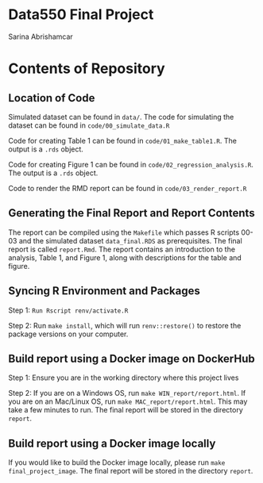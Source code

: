 Data550 Final Project
================
Sarina Abrishamcar

# Contents of Repository

## Location of Code

Simulated dataset can be found in `data/`. The code for simulating the
dataset can be found in `code/00_simulate_data.R`

Code for creating Table 1 can be found in `code/01_make_table1.R`. The
output is a `.rds` object.

Code for creating Figure 1 can be found in
`code/02_regression_analysis.R`. The output is a `.rds` object.

Code to render the RMD report can be found in `code/03_render_report.R`

## Generating the Final Report and Report Contents

The report can be compiled using the `Makefile` which passes R scripts
00-03 and the simulated dataset `data_final.RDS` as prerequisites. The
final report is called `report.Rmd`. The report contains an introduction
to the analysis, Table 1, and Figure 1, along with descriptions for the
table and figure.

## Syncing R Environment and Packages

Step 1: `Run Rscript renv/activate.R`

Step 2: Run `make install`, which will run `renv::restore()` to restore the package versions on your computer.

## Build report using a Docker image on DockerHub
Step 1: Ensure you are in the working directory where this project lives

Step 2: If you are on a Windows OS, run `make WIN_report/report.html`. If you are on an Mac/Linux OS, run `make MAC_report/report.html`. This may take a few minutes to run. The final report will be stored in the directory `report`.

## Build report using a Docker image locally
If you would like to build the Docker image locally, please run `make final_project_image`. The final report will be stored in the directory `report`.